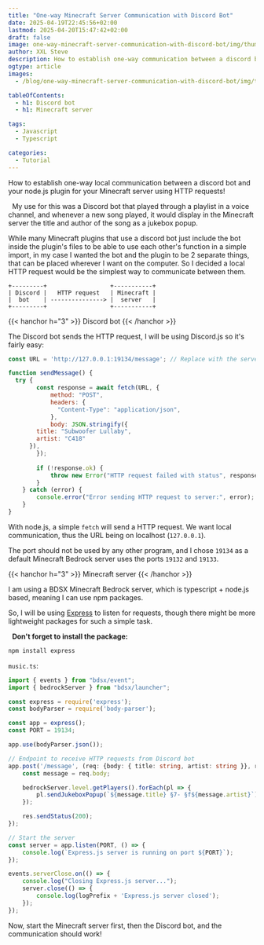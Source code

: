```yaml
---
title: "One-way Minecraft Server Communication with Discord Bot"
date: 2025-04-19T22:45:56+02:00
lastmod: 2025-04-20T15:47:42+02:00
draft: false
image: one-way-minecraft-server-communication-with-discord-bot/img/thumbnail.jpg
author: XXL Steve
description: How to establish one-way communication between a discord bot and your node.js plugin for your Minecraft server using HTTP requests!
ogtype: article
images:
  - /blog/one-way-minecraft-server-communication-with-discord-bot/img/thumbnail.jpg

tableOfContents:
  - h1: Discord bot
  - h1: Minecraft server

tags:
  - Javascript
  - Typescript

categories: 
  - Tutorial
---
```


How to establish one-way local communication between a discord bot and your node.js plugin for your Minecraft server using HTTP requests!

&nbsp;
My use for this was a Discord bot that played through a playlist in a voice channel, and whenever a new song played, it would display in the Minecraft server the title and author of the song as a jukebox popup.

While many Minecraft plugins that use a discord bot just include the bot inside the plugin's files to be able to use each other's function in a simple import, in my case I wanted the bot and the plugin to be 2 separate things, that can be placed wherever I want on the computer. So I decided a local HTTP request would be the simplest way to communicate between them.

```goat
+---------+                  +-----------+
| Discord |   HTTP request   | Minecraft |
|  bot    | ---------------> |  server   |
+---------+                  +-----------+
```

{{< hanchor h="3" >}}
Discord bot
{{< /hanchor >}}

The Discord bot sends the HTTP request, I will be using Discord.js so it's fairly easy:

```js
const URL = 'http://127.0.0.1:19134/message'; // Replace with the server's URL

function sendMessage() {
  try {
		const response = await fetch(URL, {
			method: "POST",
			headers: {
			  "Content-Type": "application/json",
			},
			body: JSON.stringify({ 
        title: "Subwoofer Lullaby", 
        artist: "C418" 
      }),
		});
	
		if (!response.ok) {
			throw new Error("HTTP request failed with status", response.status);
		}
	} catch (error) {
		console.error("Error sending HTTP request to server:", error);
	}
}
```

With node.js, a simple `fetch` will send a HTTP request. We want local communication, thus the URL being on localhost (`127.0.0.1`).

The port should not be used by any other program, and I chose `19134` as a default Minecraft Bedrock server uses the ports `19132` and `19133`.

{{< hanchor h="3" >}}
Minecraft server
{{< /hanchor >}}

I am using a BDSX Minecraft Bedrock server, which is typescript + node.js based, meaning I can use npm packages.

So, I will be using [Express](https://expressjs.com/) to listen for requests, though there might be more lightweight packages for such a simple task.

&nbsp;
**Don't forget to install the package:**

```sh
npm install express
```

`music.ts`:
```ts
import { events } from "bdsx/event";
import { bedrockServer } from "bdsx/launcher";

const express = require('express');
const bodyParser = require('body-parser');

const app = express();
const PORT = 19134;

app.use(bodyParser.json());

// Endpoint to receive HTTP requests from Discord bot
app.post('/message', (req: {body: { title: string, artist: string }}, res: any) => {
    const message = req.body;

    bedrockServer.level.getPlayers().forEach(pl => {
        pl.sendJukeboxPopup(`${message.title} §7- §f${message.artist}`);
    });

    res.sendStatus(200);
});

// Start the server
const server = app.listen(PORT, () => {
    console.log(`Express.js server is running on port ${PORT}`);
});

events.serverClose.on(() => {
    console.log("Closing Express.js server...");
    server.close(() => {
        console.log(logPrefix + 'Express.js server closed');
    });
});
```

Now, start the Minecraft server first, then the Discord bot, and the communication should work!
